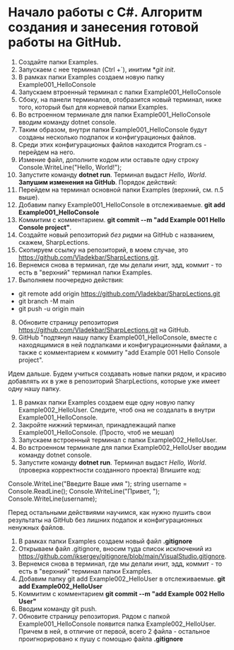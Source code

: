 # Начало работы с C#. Алгоритм создания и занесения готовой работы на GitHub.

1. Создайте папки Examples.
2. Запускаем с нее терминал (Ctrl +`), инитим **git init*.
3. В рамках папки Examples создаем новую папку Example001_HelloConsole
4. Запускаем втроенный терминал с папки Example001_HelloConsole
5. Сбоку, на панели терминалов, отобразится новый терминал, ниже того, который был для корневой папки Examples.
6. Во вcтроенном терминале для папки Example001_HelloConsole вводим команду dotnet console.
7. Таким образом, внутри папки Example001_HelloConsole будут созданы несколько подпапок и конфигурационых файлов.
8. Среди этих конфигурационых файлов находится Program.cs - перейдем на него.
9. Измение файл, дополните кодом или оставьте одну строку Console.WriteLine("Hello, World!");
10. Запустите команду **dotnet run**. Терминал выдаст *Hello, World*.
**Запушим изменения на GitHub**.
Порядок действий:
1. Перейдем на терминал основной папки Examples (верхний, см. п.5 выше).
2. Добавим папку Example001_HelloConsole в отслеживаемые. **git add Example001_HelloConsole**
3. Коммитим с комментарием. **git commit --m "add Example 001 Hello Console project"**.
4. Создайте новый репозиторий *без ридми* на GitHub c названием, скажем, SharpLections.
5. Скопируем ссылку на репозиторий, в моем случае, это <https://github.com/Vladekbar/SharpLections.git>.
6. Вернемся снова в терминал, где мы делали инит, эдд, коммит - то есть в "верхний" терминал папки Examples.
7. Выполняем поочередно действия:
* git remote add origin https://github.com/Vladekbar/SharpLections.git
* git branch -M main
* git push -u origin main
8. Обновите страницу репозитория https://github.com/Vladekbar/SharpLections.git на GitHub.
9. GitHub "подтянул нашу папку Example001_HelloConsole, вместе с находящимися в ней подпапками и конфигурационными файлами, 
а также с комментарием к коммиту "add Example 001 Hello Console project".

Идем дальше. Будем учиться создавать новые папки рядом, и красиво добавлять их в уже в репозиторий SharpLections, которые уже имеет одну нашу папку.

1. В рамках папки Examples создаем еще одну новую папку Example002_HelloUser. Следите, чтоб она не создалать в внутри Example001_HelloConsole.
2. Закройте нижний терминал, принадлежащий папке Example001_HelloConsole. (Просто, чтоб не мешал)
3. Запускаем вcтроенный терминал с папки Example002_HelloUser.
4. Во вcтроенном терминале для папки Example002_HelloUser вводим команду dotnet console.
5. Запустите команду **dotnet run**. Терминал выдаст *Hello, World*. (проверка корректности созданного проекта)
Впишите код:

Console.WriteLine("Введите Ваше имя ");
string username = Console.ReadLine();
Console.WriteLine("Привет, ");
Console.WriteLine(username);

Перед остальными действиями научимся, как нужно пушить свои результаты на GitHub без лишних подапок и конфигурационных ненужных файлов.

1. В рамках папки Examples создаем новый файл **.gitignore**
2. Открываем файл .gitignore, вносим туда список исключений из https://github.com/iksergey/gitignore/blob/main/VisualStudio.gitignore.
3. Вернемся снова в терминал, где мы делали инит, эдд, коммит - то есть в "верхний" терминал папки Examples.
4. Добавим папку git add Example002_HelloUser в отслеживаемые. **git add Example002_HelloUser**
5. Коммитим с комментарием **git commit --m "add Example 002 Hello User"**
6. Вводим команду git push. 
7. Обновите страницу репозитория. Рядом с папкой Example001_HelloConsole появится папка Example002_HelloUser. Причем в ней, в отличие от первой, всего 2 файла - остальное
проигнорировано к пушу с помощью файла **.gitignore**

